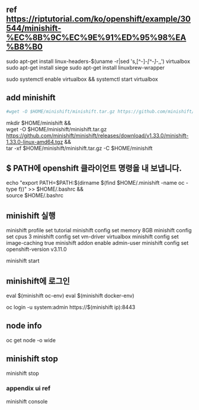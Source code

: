 
## ref  https://riptutorial.com/ko/openshift/example/30544/minishift-%EC%8B%9C%EC%9E%91%ED%95%98%EA%B8%B0


sudo apt-get install linux-headers-$(uname -r|sed 's,[^-]*-[^-]*-,,') virtualbox
sudo apt-get install siege
sudo apt-get install linuxbrew-wrapper


sudo systemctl enable virtualbox && systemctl start virtualbox

## add minishift
```bash
#wget -O $HOME/minishift/minishift.tar.gz https://github.com/minishift/minishift/releases/download/v1.0.0/minishift-1.0.0-linux-amd64.tgz && \
```
mkdir $HOME/minishift && \
wget -O $HOME/minishift/minishift.tar.gz https://github.com/minishift/minishift/releases/download/v1.33.0/minishift-1.33.0-linux-amd64.tgz && \
tar -xf $HOME/minishift/minishift.tar.gz -C $HOME/minishift

## $ PATH에 openshift 클라이언트 명령을 내 보냅니다.
echo "export PATH=\$PATH:$(dirname $(find $HOME/.minishift -name oc -type f))" >> $HOME/.bashrc && \
  source $HOME/.bashrc

## minishift 실행
minishift profile set tutorial
minishift config set memory 8GB
minishift config set cpus 3
minishift config set vm-driver virtualbox
minishift config set image-caching true
minishift addon enable admin-user
minishift config set openshift-version v3.11.0

minishift start


## minishift에 로그인
eval $(minishift oc-env)
eval $(minishift docker-env)

oc login -u system:admin https://$(minishift ip):8443

## node info 
oc get node -o wide

## minishift stop 
minishift stop

### appendix ui ref 
minishift console

